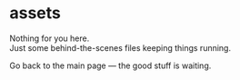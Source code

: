 # assets

Nothing for you here.  
Just some behind-the-scenes files keeping things running.  

Go back to the main page — the good stuff is waiting.
